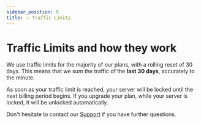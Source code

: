 ```yaml
---
sidebar_position: 9
title: 💥 Traffic Limits
---
```


# Traffic Limits and how they work

We use traffic limits for the majority of our plans, with a rolling reset of 30 days.
This means that we sum the traffic of the **last 30 days**, accurately to the minute.

As soon as your traffic limit is reached, your server will be locked until the next billing period begins.
If you upgrade your plan, while your server is locked, it will be unlocked automatically.

Don't hesitate to contact our [Support](support.md) if you have further questions.